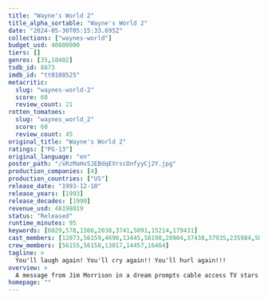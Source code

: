 ```yaml
---
title: "Wayne's World 2"
title_alpha_sortable: "Wayne's World 2"
date: "2024-05-30T05:15:33.695Z"
collections: ["waynes-world"]
budget_usd: 40000000
tiers: []
genres: [35,10402]
tsdb_id: 8873
imdb_id: "tt0108525"
metacritic:
  slug: "waynes-world-2"
  score: 60
  review_count: 21
rotten_tomatoes:
  slug: "waynes_world_2"
  score: 60
  review_count: 45
original_title: "Wayne's World 2"
ratings: ["PG-13"]
original_language: "en"
poster_path: "/xRzMaHvSJEBdqEVrscOnfyyCj2Y.jpg"
production_companies: [4]
production_countries: ["US"]
release_date: "1993-12-10"
release_years: [1993]
release_decades: [1990]
revenue_usd: 48198019
status: "Released"
runtime_minutes: 95
keywords: [6029,578,1566,2038,3741,5091,15214,179431]
cast_members: [12073,56159,4690,13445,58198,20904,37438,37935,235984,58691,59410,53684,326,69597,6008,14991,10017,51857,7166,6906,53916,1175467,46423,18982]
crew_members: [56155,56158,13017,14457,16464]
tagline: >
  You'll laugh again! You'll cry again!! You'll hurl again!!!
overview: >
  A message from Jim Morrison in a dream prompts cable access TV stars Wayne and Garth to put on a rock concert, "Waynestock," with Aerosmith as headliners. But amid the preparations, Wayne frets that a record producer is putting the moves on his girlfriend, Cassandra, while Garth handles the advances of mega-babe Honey Hornee.
homepage: ""
---
```

